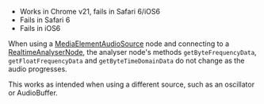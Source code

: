 * Works in Chrome v21, fails in Safari 6/iOS6
* Fails in Safari 6
* Fails in iOS6

When using a [MediaElementAudioSource](https://dvcs.w3.org/hg/audio/raw-file/tip/webaudio/specification.html#MediaElementAudioSourceNode-section) node and connecting to a [RealtimeAnalyserNode](https://dvcs.w3.org/hg/audio/raw-file/tip/webaudio/specification.html#RealtimeAnalyserNode), the analyser node's methods `getByteFrequencyData`, `getFloatFrequencyData` and `getByteTimeDomainData` do not change as the audio progresses.

This works as intended when using a different source, such as an oscillator or AudioBuffer.
